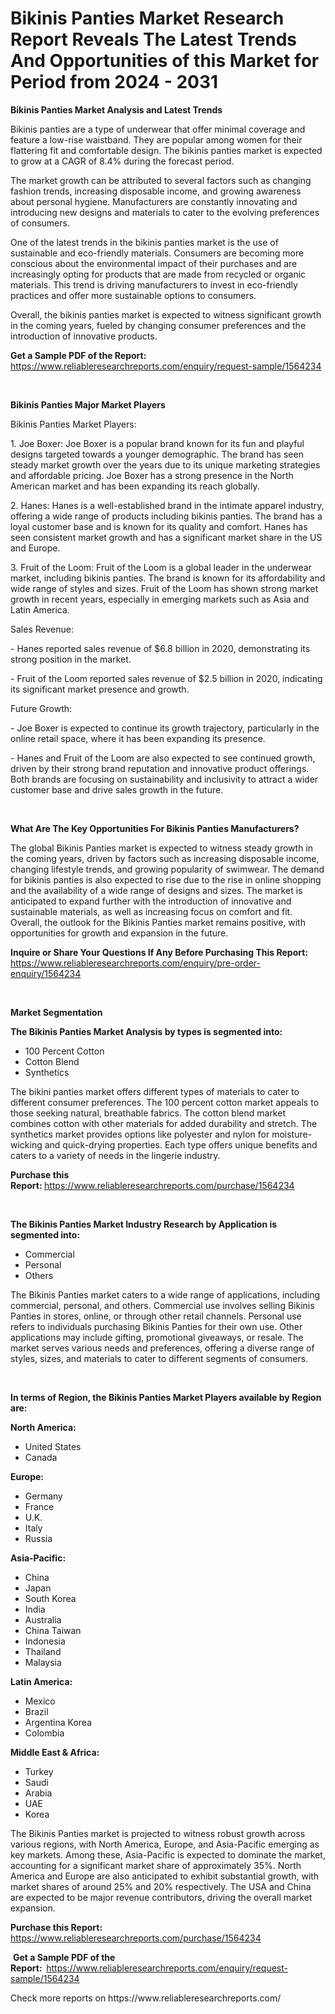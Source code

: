 <p><h1>Bikinis Panties Market Research Report Reveals The Latest Trends And Opportunities of this Market for Period from 2024 - 2031</h1></p><p><strong>Bikinis Panties Market Analysis and Latest Trends</strong></p>
<p><p>Bikinis panties are a type of underwear that offer minimal coverage and feature a low-rise waistband. They are popular among women for their flattering fit and comfortable design. The bikinis panties market is expected to grow at a CAGR of 8.4% during the forecast period. </p><p>The market growth can be attributed to several factors such as changing fashion trends, increasing disposable income, and growing awareness about personal hygiene. Manufacturers are constantly innovating and introducing new designs and materials to cater to the evolving preferences of consumers. </p><p>One of the latest trends in the bikinis panties market is the use of sustainable and eco-friendly materials. Consumers are becoming more conscious about the environmental impact of their purchases and are increasingly opting for products that are made from recycled or organic materials. This trend is driving manufacturers to invest in eco-friendly practices and offer more sustainable options to consumers.</p><p>Overall, the bikinis panties market is expected to witness significant growth in the coming years, fueled by changing consumer preferences and the introduction of innovative products.</p></p>
<p><strong>Get a Sample PDF of the Report:&nbsp;</strong> <a href="https://www.reliableresearchreports.com/enquiry/request-sample/1564234">https://www.reliableresearchreports.com/enquiry/request-sample/1564234</a></p>
<p>&nbsp;</p>
<p><strong>Bikinis Panties Major Market Players</strong></p>
<p><p>Bikinis Panties Market Players:</p><p>1. Joe Boxer: Joe Boxer is a popular brand known for its fun and playful designs targeted towards a younger demographic. The brand has seen steady market growth over the years due to its unique marketing strategies and affordable pricing. Joe Boxer has a strong presence in the North American market and has been expanding its reach globally.</p><p>2. Hanes: Hanes is a well-established brand in the intimate apparel industry, offering a wide range of products including bikinis panties. The brand has a loyal customer base and is known for its quality and comfort. Hanes has seen consistent market growth and has a significant market share in the US and Europe.</p><p>3. Fruit of the Loom: Fruit of the Loom is a global leader in the underwear market, including bikinis panties. The brand is known for its affordability and wide range of styles and sizes. Fruit of the Loom has shown strong market growth in recent years, especially in emerging markets such as Asia and Latin America.</p><p>Sales Revenue:</p><p>- Hanes reported sales revenue of $6.8 billion in 2020, demonstrating its strong position in the market.</p><p>- Fruit of the Loom reported sales revenue of $2.5 billion in 2020, indicating its significant market presence and growth.</p><p>Future Growth:</p><p>- Joe Boxer is expected to continue its growth trajectory, particularly in the online retail space, where it has been expanding its presence.</p><p>- Hanes and Fruit of the Loom are also expected to see continued growth, driven by their strong brand reputation and innovative product offerings. Both brands are focusing on sustainability and inclusivity to attract a wider customer base and drive sales growth in the future.</p></p>
<p>&nbsp;</p>
<p><strong>What Are The Key Opportunities For Bikinis Panties Manufacturers?</strong></p>
<p><p>The global Bikinis Panties market is expected to witness steady growth in the coming years, driven by factors such as increasing disposable income, changing lifestyle trends, and growing popularity of swimwear. The demand for bikinis panties is also expected to rise due to the rise in online shopping and the availability of a wide range of designs and sizes. The market is anticipated to expand further with the introduction of innovative and sustainable materials, as well as increasing focus on comfort and fit. Overall, the outlook for the Bikinis Panties market remains positive, with opportunities for growth and expansion in the future.</p></p>
<p><strong>Inquire or Share Your Questions If Any Before Purchasing This Report:</strong> <a href="https://www.reliableresearchreports.com/enquiry/pre-order-enquiry/1564234">https://www.reliableresearchreports.com/enquiry/pre-order-enquiry/1564234</a></p>
<p>&nbsp;</p>
<p><strong>Market Segmentation</strong></p>
<p><strong>The Bikinis Panties Market Analysis by types is segmented into:</strong></p>
<p><ul><li>100 Percent Cotton</li><li>Cotton Blend</li><li>Synthetics</li></ul></p>
<p><p>The bikini panties market offers different types of materials to cater to different consumer preferences. The 100 percent cotton market appeals to those seeking natural, breathable fabrics. The cotton blend market combines cotton with other materials for added durability and stretch. The synthetics market provides options like polyester and nylon for moisture-wicking and quick-drying properties. Each type offers unique benefits and caters to a variety of needs in the lingerie industry.</p></p>
<p><strong>Purchase this Report:&nbsp;</strong><a href="https://www.reliableresearchreports.com/purchase/1564234">https://www.reliableresearchreports.com/purchase/1564234</a></p>
<p>&nbsp;</p>
<p><strong>The Bikinis Panties Market Industry Research by Application is segmented into:</strong></p>
<p><ul><li>Commercial</li><li>Personal</li><li>Others</li></ul></p>
<p><p>The Bikinis Panties market caters to a wide range of applications, including commercial, personal, and others. Commercial use involves selling Bikinis Panties in stores, online, or through other retail channels. Personal use refers to individuals purchasing Bikinis Panties for their own use. Other applications may include gifting, promotional giveaways, or resale. The market serves various needs and preferences, offering a diverse range of styles, sizes, and materials to cater to different segments of consumers.</p></p>
<p>&nbsp;</p>
<p><strong>In terms of Region, the Bikinis Panties Market Players available by Region are:</strong></p>
<p>
    <p> <strong> North America: </strong>
        <ul>
            <li>United States</li>
            <li>Canada</li>
        </ul>
        </p> 
    <p> <strong> Europe: </strong>
        <ul>
            <li>Germany</li>
            <li>France</li>
            <li>U.K.</li>
            <li>Italy</li>
            <li>Russia</li>
        </ul>
        </p> 
    <p> <strong> Asia-Pacific: </strong>
        <ul>
            <li>China</li>
            <li>Japan</li>
            <li>South Korea</li>
            <li>India</li>
            <li>Australia</li>
            <li>China Taiwan</li>
            <li>Indonesia</li>
            <li>Thailand</li>
            <li>Malaysia</li>
        </ul>
        </p> 
    <p> <strong> Latin America: </strong>
        <ul>
            <li>Mexico</li>
            <li>Brazil</li>
            <li>Argentina Korea</li>
            <li>Colombia</li>
        </ul>
        </p> 
    <p> <strong> Middle East & Africa: </strong>
        <ul>
            <li>Turkey</li>
            <li>Saudi</li>
            <li>Arabia</li>
            <li>UAE</li>
            <li>Korea</li>
        </ul>
    </p>
    </p>
<p><p>The Bikinis Panties market is projected to witness robust growth across various regions, with North America, Europe, and Asia-Pacific emerging as key markets. Among these, Asia-Pacific is expected to dominate the market, accounting for a significant market share of approximately 35%. North America and Europe are also anticipated to exhibit substantial growth, with market shares of around 25% and 20% respectively. The USA and China are expected to be major revenue contributors, driving the overall market expansion.</p></p>
<p><strong>Purchase this Report: </strong><a href="https://www.reliableresearchreports.com/purchase/1564234">https://www.reliableresearchreports.com/purchase/1564234</a></p>
<p>&nbsp;<strong>Get a Sample PDF of the Report:&nbsp;&nbsp;</strong><a href="https://www.reliableresearchreports.com/enquiry/request-sample/1564234">https://www.reliableresearchreports.com/enquiry/request-sample/1564234</a></p>
<p><strong></strong></p>
<p>Check more reports on https://www.reliableresearchreports.com/</p>